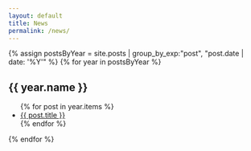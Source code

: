 ```yaml
---
layout: default
title: News
permalink: /news/
---
```


<section id="archive" class="News-nav">
  {% assign postsByYear =
    site.posts | group_by_exp:"post", "post.date | date: '%Y'" %}
{% for year in postsByYear %}
  <h2>{{ year.name }}</h2>
    <ul>
      {% for post in year.items %}
        <li><a href="{{ post.url }}">{{ post.title }}</a></li>
        <!--<br>{{ post.excerpt }} -->
      {% endfor %}
    </ul>
{% endfor %}
</section>
<script>
        (function () {
                // Index of default active menus on document.ready
                var defaultActives = [ 1 ];

                var acc = document.querySelectorAll(".News-nav h2");
                var i;

                for (i = 0; i < acc.length; i++) {
                        if (defaultActives.includes(i)) {
                                acc[i].classList.add('active');
                        }
                        acc[i].addEventListener('click', function() {
                                this.classList.toggle('active');
                        });
                }
        })();
</script>
